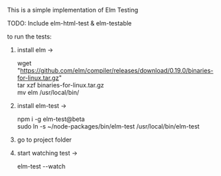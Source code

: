 This is a simple implementation of Elm Testing

TODO: Include elm-html-test & elm-testable

to run the tests:

1) install elm ->

    wget "https://github.com/elm/compiler/releases/download/0.19.0/binaries-for-linux.tar.gz"  </br>
    tar xzf binaries-for-linux.tar.gz </br>
    mv elm /usr/local/bin/

2) install elm-test ->

    npm i -g elm-test@beta </br>
    sudo ln -s ~/node-packages/bin/elm-test /usr/local/bin/elm-test

3) go to project folder

4) start watching test ->

    elm-test --watch
